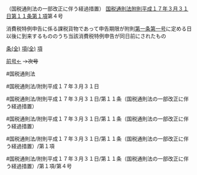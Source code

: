 （国税通則法の一部改正に伴う経過措置）
[国税通則法附則平成１７年３月３１日第１１条第１項](国税通則法＿＿＿＿附則平成１７年３月３１日第１１条第１項)第４号

消費税特例申告に係る課税貨物であって申告期限が附則[第一条](国税通則法＿＿＿＿附則平成１７年３月３１日第１条第１項)[第一号](国税通則法＿＿＿＿附則平成１７年３月３１日第１１条第１項第１号)に定める日以後に到来するもののうち当該消費税特例申告が同日前にされたもの

[条(全)](国税通則法＿＿＿＿附則平成１７年３月３１日第１１条_.md)    [項(全)](国税通則法＿＿＿＿附則平成１７年３月３１日第１１条第１項_.md)    [項](国税通則法＿＿＿＿附則平成１７年３月３１日第１１条第１項.md)

[前号←](国税通則法＿＿＿＿附則平成１７年３月３１日第１１条第１項第３号.md)  ~~→次号~~

#国税通則法

#国税通則法/附則平成１７年３月３１日

#国税通則法/附則平成１７年３月３１日/第１１条（国税通則法の一部改正に伴う経過措置）

#国税通則法/附則平成１７年３月３１日/第１１条（国税通則法の一部改正に伴う経過措置）

#国税通則法/附則平成１７年３月３１日/第１１条（国税通則法の一部改正に伴う経過措置）/第１項

#国税通則法/附則平成１７年３月３１日/第１１条（国税通則法の一部改正に伴う経過措置）/第１項/第４号

